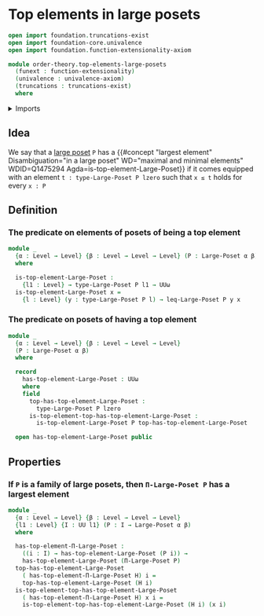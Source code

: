 # Top elements in large posets

```agda
open import foundation.truncations-exist
open import foundation-core.univalence
open import foundation.function-extensionality-axiom

module order-theory.top-elements-large-posets
  (funext : function-extensionality)
  (univalence : univalence-axiom)
  (truncations : truncations-exist)
  where
```

<details><summary>Imports</summary>

```agda
open import foundation.universe-levels

open import order-theory.dependent-products-large-posets funext univalence truncations
open import order-theory.large-posets funext univalence truncations
```

</details>

## Idea

We say that a [large poset](order-theory.large-posets.md) `P` has a
{{#concept "largest element" Disambiguation="in a large poset" WD="maximal and minimal elements" WDID=Q1475294 Agda=is-top-element-Large-Poset}}
if it comes equipped with an element `t : type-Large-Poset P lzero` such that
`x ≤ t` holds for every `x : P`

## Definition

### The predicate on elements of posets of being a top element

```agda
module _
  {α : Level → Level} {β : Level → Level → Level} (P : Large-Poset α β)
  where

  is-top-element-Large-Poset :
    {l1 : Level} → type-Large-Poset P l1 → UUω
  is-top-element-Large-Poset x =
    {l : Level} (y : type-Large-Poset P l) → leq-Large-Poset P y x
```

### The predicate on posets of having a top element

```agda
module _
  {α : Level → Level} {β : Level → Level → Level}
  (P : Large-Poset α β)
  where

  record
    has-top-element-Large-Poset : UUω
    where
    field
      top-has-top-element-Large-Poset :
        type-Large-Poset P lzero
      is-top-element-top-has-top-element-Large-Poset :
        is-top-element-Large-Poset P top-has-top-element-Large-Poset

  open has-top-element-Large-Poset public
```

## Properties

### If `P` is a family of large posets, then `Π-Large-Poset P` has a largest element

```agda
module _
  {α : Level → Level} {β : Level → Level → Level}
  {l1 : Level} {I : UU l1} (P : I → Large-Poset α β)
  where

  has-top-element-Π-Large-Poset :
    ((i : I) → has-top-element-Large-Poset (P i)) →
    has-top-element-Large-Poset (Π-Large-Poset P)
  top-has-top-element-Large-Poset
    ( has-top-element-Π-Large-Poset H) i =
    top-has-top-element-Large-Poset (H i)
  is-top-element-top-has-top-element-Large-Poset
    ( has-top-element-Π-Large-Poset H) x i =
    is-top-element-top-has-top-element-Large-Poset (H i) (x i)
```
